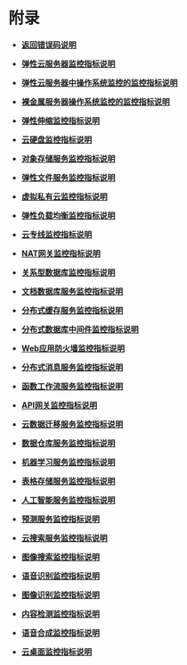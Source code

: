 # 附录<a name="ZH-CN_TOPIC_0022040396"></a>

-   **[返回错误码说明](返回错误码说明.md)**  

-   **[弹性云服务器监控指标说明](弹性云服务器监控指标说明.md)**  

-   **[弹性云服务器中操作系统监控的监控指标说明](弹性云服务器中操作系统监控的监控指标说明.md)**  

-   **[裸金属服务器操作系统监控的监控指标说明](裸金属服务器操作系统监控的监控指标说明.md)**  

-   **[弹性伸缩监控指标说明](弹性伸缩监控指标说明.md)**  

-   **[云硬盘监控指标说明](云硬盘监控指标说明.md)**  

-   **[对象存储服务监控指标说明](对象存储服务监控指标说明.md)**  

-   **[弹性文件服务监控指标说明](弹性文件服务监控指标说明.md)**  

-   **[虚拟私有云监控指标说明](虚拟私有云监控指标说明.md)**  

-   **[弹性负载均衡监控指标说明](弹性负载均衡监控指标说明.md)**  

-   **[云专线监控指标说明](云专线监控指标说明.md)**  

-   **[NAT网关监控指标说明](NAT网关监控指标说明.md)**  

-   **[关系型数据库监控指标说明](关系型数据库监控指标说明.md)**  

-   **[文档数据库服务监控指标说明](文档数据库服务监控指标说明.md)**  

-   **[分布式缓存服务监控指标说明](分布式缓存服务监控指标说明.md)**  

-   **[分布式数据库中间件监控指标说明](分布式数据库中间件监控指标说明.md)**  

-   **[Web应用防火墙监控指标说明](Web应用防火墙监控指标说明.md)**  

-   **[分布式消息服务监控指标说明](分布式消息服务监控指标说明.md)**  

-   **[函数工作流服务监控指标说明](函数工作流服务监控指标说明.md)**  

-   **[API网关监控指标说明](API网关监控指标说明.md)**  

-   **[云数据迁移服务监控指标说明](云数据迁移服务监控指标说明.md)**  

-   **[数据仓库服务监控指标说明](数据仓库服务监控指标说明.md)**  

-   **[机器学习服务监控指标说明](机器学习服务监控指标说明.md)**  

-   **[表格存储服务监控指标说明](表格存储服务监控指标说明.md)**  

-   **[人工智能服务监控指标说明](人工智能服务监控指标说明.md)**  

-   **[预测服务监控指标说明](预测服务监控指标说明.md)**  

-   **[云搜索服务监控指标说明](云搜索服务监控指标说明.md)**  

-   **[图像搜索监控指标说明](图像搜索监控指标说明.md)**  

-   **[语音识别监控指标说明](语音识别监控指标说明.md)**  

-   **[图像识别监控指标说明](图像识别监控指标说明.md)**  

-   **[内容检测监控指标说明](内容检测监控指标说明.md)**  

-   **[语音合成监控指标说明](语音合成监控指标说明.md)**  

-   **[云桌面监控指标说明](云桌面监控指标说明.md)**  


